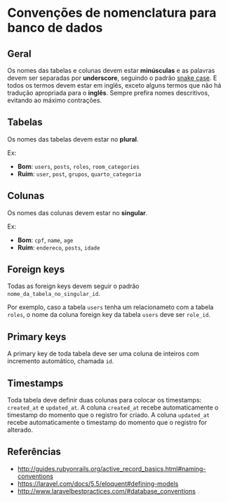 # Convenções de nomenclatura para banco de dados

## Geral

Os nomes das tabelas e colunas devem estar **minúsculas** e as palavras devem ser separadas por **underscore**, seguindo o padrão [snake case](https://en.wikipedia.org/wiki/Snake_case). E todos os termos devem estar em inglês, exceto alguns termos que não há tradução apropriada para o **inglês**. 
Sempre prefira nomes descritivos, evitando ao máximo contrações.

## Tabelas

Os nomes das tabelas devem estar no **plural**.

Ex:
- **Bom**: `users`, `posts`, `roles`, `room_categories`
- **Ruim**: `user`, `post`, `grupos`, `quarto_categoria`

## Colunas

Os nomes das colunas devem estar no **singular**.

Ex:
- **Bom**: `cpf`, `name`, `age`
- **Ruim**: `endereco`, `posts`, `idade`


## Foreign keys

Todas as foreign keys devem seguir o padrão `nome_da_tabela_no_singular_id`.

Por exemplo, caso a tabela `users` tenha um relacionameto com a tabela `roles`, o nome da coluna foreign key da tabela `users` deve ser `role_id`.

## Primary keys

A primary key de toda tabela deve ser uma coluna de inteiros com incremento automático, chamada `id`.

## Timestamps

Toda tabela deve definir duas colunas para colocar os timestamps: `created_at` e `updated_at`. A coluna `created_at` recebe automaticamente o timestamp do momento que o registro for criado. A coluna `updated_at` recebe automaticamente o timestamp do momento que o registro for alterado. 

## Referências

- http://guides.rubyonrails.org/active_record_basics.html#naming-conventions
- https://laravel.com/docs/5.5/eloquent#defining-models
- http://www.laravelbestpractices.com/#database_conventions
